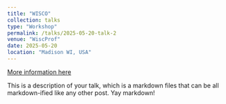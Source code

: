```yaml
---
title: "WISCO"
collection: talks
type: "Workshop"
permalink: /talks/2025-05-20-talk-2
venue: "WiscProf"
date: 2025-05-20
location: "Madison WI, USA"
---
```


[More information here](https://wiscprof.engr.wisc.edu/)

This is a description of your talk, which is a markdown files that can be all markdown-ified like any other post. Yay markdown!
